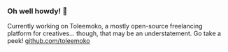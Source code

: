 ### Oh well howdy! 🤠

Currently working on Toleemoko, a mostly open-source freelancing platform for creatives... though, that may be an understatement.
Go take a peek! [github.com/toleemoko](https://github.com/toleemoko/)
